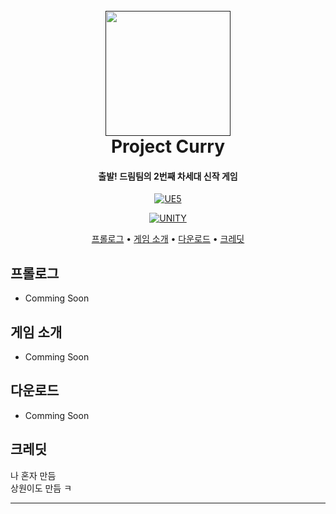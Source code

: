 
<h1 align="center">
  <br>
  <a href=""><img src="" alt="" width="200"></a>
  <br>
Project Curry
  <br>
</h1>

<h4 align="center">출발! 드림팀의 2번째 차세대 신작 게임</h4>

<p align="center">
  <a href="https://www.unrealengine.com/">
    <img src="https://img.shields.io/static/v1?message=Unreal Engine 5&color=000000&logo=unrealengine&logoColor=white&label="
         alt="UE5">
  </a>
  <p align="center">
    <a href="https://unity.com/kr">
      <img src="https://encrypted-tbn0.gstatic.com/images?q=tbn:ANd9GcSuSKFOAPqx9CmZusMMDcsLjcraLic1YGE2cw&s" alt="UNITY">
</p>

<p align="center">
  <a href="#프롤로그">프롤로그</a> •
  <a href="#게임-소개">게임 소개</a> •
  <a href="#다운로드">다운로드</a> •
  <a href="#크레딧">크레딧</a>
</p>


## 프롤로그

* Comming Soon

## 게임 소개

* Comming Soon


## 다운로드

* Comming Soon


## 크레딧

나 혼자 만듬<br>
상원이도 만듬 ㅋ
<hr>
